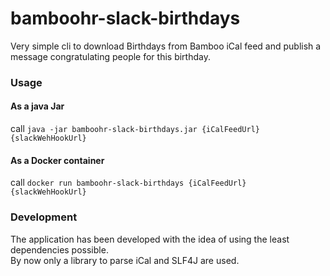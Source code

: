 bamboohr-slack-birthdays
========================

Very simple cli to download Birthdays from Bamboo iCal feed and publish a message congratulating people for this birthday.

### Usage

#### As a java Jar

call `java -jar bamboohr-slack-birthdays.jar {iCalFeedUrl} {slackWehHookUrl}`

#### As a Docker container

call `docker run bamboohr-slack-birthdays {iCalFeedUrl} {slackWehHookUrl}`

### Development

The application has been developed with the idea of using the least dependencies possible.  
By now only a library to parse iCal and SLF4J are used.